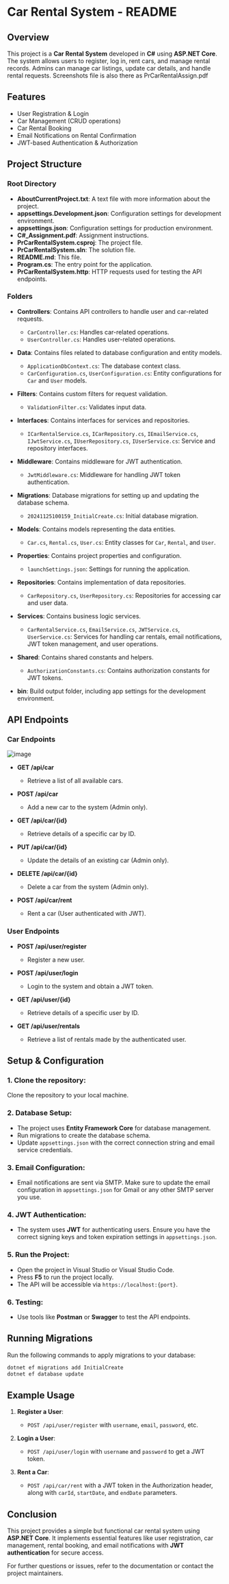 ﻿# Car Rental System - README

## Overview
This project is a **Car Rental System** developed in **C#** using **ASP.NET Core**. The system allows users to register, log in, rent cars, and manage rental records. Admins can manage car listings, update car details, and handle rental requests.
Screenshots file is also there as PrCarRentalAssign.pdf

## Features
- User Registration & Login
- Car Management (CRUD operations)
- Car Rental Booking
- Email Notifications on Rental Confirmation
- JWT-based Authentication & Authorization

## Project Structure

### Root Directory
- **AboutCurrentProject.txt**: A text file with more information about the project.
- **appsettings.Development.json**: Configuration settings for development environment.
- **appsettings.json**: Configuration settings for production environment.
- **C#_Assignment.pdf**: Assignment instructions.
- **PrCarRentalSystem.csproj**: The project file.
- **PrCarRentalSystem.sln**: The solution file.
- **README.md**: This file.
- **Program.cs**: The entry point for the application.
- **PrCarRentalSystem.http**: HTTP requests used for testing the API endpoints.

### Folders
- **Controllers**: Contains API controllers to handle user and car-related requests.
  - `CarController.cs`: Handles car-related operations.
  - `UserController.cs`: Handles user-related operations.

- **Data**: Contains files related to database configuration and entity models.
  - `ApplicationDbContext.cs`: The database context class.
  - `CarConfiguration.cs`, `UserConfiguration.cs`: Entity configurations for `Car` and `User` models.

- **Filters**: Contains custom filters for request validation.
  - `ValidationFilter.cs`: Validates input data.

- **Interfaces**: Contains interfaces for services and repositories.
  - `ICarRentalService.cs`, `ICarRepository.cs`, `IEmailService.cs`, `IJwtService.cs`, `IUserRepository.cs`, `IUserService.cs`: Service and repository interfaces.

- **Middleware**: Contains middleware for JWT authentication.
  - `JwtMiddleware.cs`: Middleware for handling JWT token authentication.

- **Migrations**: Database migrations for setting up and updating the database schema.
  - `20241125100159_InitialCreate.cs`: Initial database migration.

- **Models**: Contains models representing the data entities.
  - `Car.cs`, `Rental.cs`, `User.cs`: Entity classes for `Car`, `Rental`, and `User`.

- **Properties**: Contains project properties and configuration.
  - `launchSettings.json`: Settings for running the application.

- **Repositories**: Contains implementation of data repositories.
  - `CarRepository.cs`, `UserRepository.cs`: Repositories for accessing car and user data.

- **Services**: Contains business logic services.
  - `CarRentalService.cs`, `EmailService.cs`, `JWTService.cs`, `UserService.cs`: Services for handling car rentals, email notifications, JWT token management, and user operations.

- **Shared**: Contains shared constants and helpers.
  - `AuthorizationConstants.cs`: Contains authorization constants for JWT tokens.

- **bin**: Build output folder, including app settings for the development environment.

## API Endpoints

### Car Endpoints
![image](https://github.com/user-attachments/assets/3eef5062-5182-4495-9e77-b6bf40161483)

- **GET /api/car**
  - Retrieve a list of all available cars.
  
- **POST /api/car**
  - Add a new car to the system (Admin only).
  
- **GET /api/car/{id}**
  - Retrieve details of a specific car by ID.
  
- **PUT /api/car/{id}**
  - Update the details of an existing car (Admin only).
  
- **DELETE /api/car/{id}**
  - Delete a car from the system (Admin only).
  
- **POST /api/car/rent**
  - Rent a car (User authenticated with JWT).

### User Endpoints
- **POST /api/user/register**
  - Register a new user.
  
- **POST /api/user/login**
  - Login to the system and obtain a JWT token.
  
- **GET /api/user/{id}**
  - Retrieve details of a specific user by ID.
  
- **GET /api/user/rentals**
  - Retrieve a list of rentals made by the authenticated user.

## Setup & Configuration

### 1. **Clone the repository**:
   Clone the repository to your local machine.

### 2. **Database Setup**:
   - The project uses **Entity Framework Core** for database management.
   - Run migrations to create the database schema.
   - Update `appsettings.json` with the correct connection string and email service credentials.

### 3. **Email Configuration**:
   - Email notifications are sent via SMTP. Make sure to update the email configuration in `appsettings.json` for Gmail or any other SMTP server you use.

### 4. **JWT Authentication**:
   - The system uses **JWT** for authenticating users. Ensure you have the correct signing keys and token expiration settings in `appsettings.json`.

### 5. **Run the Project**:
   - Open the project in Visual Studio or Visual Studio Code.
   - Press **F5** to run the project locally.
   - The API will be accessible via `https://localhost:{port}`.

### 6. **Testing**:
   - Use tools like **Postman** or **Swagger** to test the API endpoints.

## Running Migrations
Run the following commands to apply migrations to your database:
```bash
dotnet ef migrations add InitialCreate
dotnet ef database update
```

## Example Usage

1. **Register a User**:
   - `POST /api/user/register` with `username`, `email`, `password`, etc.
   
2. **Login a User**:
   - `POST /api/user/login` with `username` and `password` to get a JWT token.

3. **Rent a Car**:
   - `POST /api/car/rent` with a JWT token in the Authorization header, along with `carId`, `startDate`, and `endDate` parameters.

## Conclusion
This project provides a simple but functional car rental system using **ASP.NET Core**. It implements essential features like user registration, car management, rental booking, and email notifications with **JWT authentication** for secure access.

For further questions or issues, refer to the documentation or contact the project maintainers.
